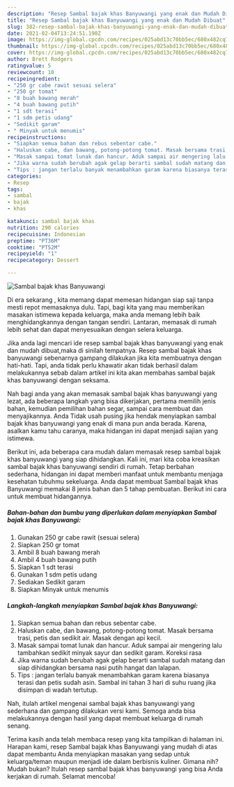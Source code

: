 ```yaml
---
description: "Resep Sambal bajak khas Banyuwangi yang enak dan Mudah Dibuat"
title: "Resep Sambal bajak khas Banyuwangi yang enak dan Mudah Dibuat"
slug: 382-resep-sambal-bajak-khas-banyuwangi-yang-enak-dan-mudah-dibuat
date: 2021-02-04T13:24:51.190Z
image: https://img-global.cpcdn.com/recipes/025abd13c70bb5ec/680x482cq70/sambal-bajak-khas-banyuwangi-foto-resep-utama.jpg
thumbnail: https://img-global.cpcdn.com/recipes/025abd13c70bb5ec/680x482cq70/sambal-bajak-khas-banyuwangi-foto-resep-utama.jpg
cover: https://img-global.cpcdn.com/recipes/025abd13c70bb5ec/680x482cq70/sambal-bajak-khas-banyuwangi-foto-resep-utama.jpg
author: Brett Rodgers
ratingvalue: 5
reviewcount: 10
recipeingredient:
- "250 gr cabe rawit sesuai selera"
- "250 gr tomat"
- "8 buah bawang merah"
- "4 buah bawang putih"
- "1 sdt terasi"
- "1 sdm petis udang"
- "Sedikit garam"
- " Minyak untuk menumis"
recipeinstructions:
- "Siapkan semua bahan dan rebus sebentar cabe."
- "Haluskan cabe, dan bawang, potong-potong tomat. Masak bersama trasi, petis dan sedikit air. Masak dengan api kecil."
- "Masak sampai tomat lunak dan hancur. Aduk sampai air mengering lalu tambahkan sedikit minyak sayur dan sedikit garam. Koreksi rasa"
- "Jika warna sudah berubah agak gelap berarti sambal sudah matang dan siap dihidangkan bersama nasi putih hangat dan lalapan."
- "Tips : jangan terlalu banyak menambahkan garam karena biasanya terasi dan petis sudah asin. Sambal ini tahan 3 hari di suhu ruang jika disimpan di wadah tertutup."
categories:
- Resep
tags:
- sambal
- bajak
- khas

katakunci: sambal bajak khas 
nutrition: 290 calories
recipecuisine: Indonesian
preptime: "PT36M"
cooktime: "PT52M"
recipeyield: "1"
recipecategory: Dessert

---
```



![Sambal bajak khas Banyuwangi](https://img-global.cpcdn.com/recipes/025abd13c70bb5ec/680x482cq70/sambal-bajak-khas-banyuwangi-foto-resep-utama.jpg)

Di era  sekarang , kita memang dapat memesan hidangan siap saji tanpa mesti repot memasaknya dulu. Tapi, bagi kita yang mau memberikan masakan istimewa kepada keluarga, maka anda memang lebih baik menghidangkannya dengan tangan sendiri. Lantaran, memasak di rumah lebih sehat dan dapat menyesuaikan dengan selera keluarga.

Jika anda lagi mencari ide resep sambal bajak khas banyuwangi yang enak dan mudah dibuat,maka di sinilah tempatnya. Resep sambal bajak khas banyuwangi  sebenarnya gampang dilakukan jika kita membuatnya dengan hati-hati. Tapi, anda tidak perlu khawatir akan tidak berhasil dalam melakukannya 
sebab dalam artikel ini kita akan membahas sambal bajak khas banyuwangi dengan seksama.  



Nah bagi anda yang akan memasak sambal bajak khas banyuwangi yang lezat, ada beberapa langkah yang bisa dikerjakan, pertama memilih jenis bahan, kemudian pemilihan bahan segar, sampai cara membuat dan menyajikannya. Anda Tidak usah pusing jika hendak menyiapkan sambal bajak khas banyuwangi yang enak di mana pun anda berada. Karena, asalkan kamu  tahu caranya, maka hidangan ini dapat menjadi sajian yang istimewa.

Berikut ini, ada beberapa cara mudah dalam memasak resep sambal bajak khas banyuwangi yang siap dihidangkan. Kali ini, mari kita coba kreasikan sambal bajak khas banyuwangi sendiri di rumah. Tetap berbahan sederhana, hidangan ini dapat memberi manfaat untuk membantu menjaga kesehatan tubuhmu sekeluarga. Anda dapat membuat Sambal bajak khas Banyuwangi memakai 8 jenis bahan dan 5 tahap pembuatan. Berikut ini cara untuk membuat hidangannya.

<!--inarticleads1-->

##### Bahan-bahan dan bumbu yang diperlukan dalam menyiapkan Sambal bajak khas Banyuwangi:

1. Gunakan 250 gr cabe rawit (sesuai selera)
1. Siapkan 250 gr tomat
1. Ambil 8 buah bawang merah
1. Ambil 4 buah bawang putih
1. Siapkan 1 sdt terasi
1. Gunakan 1 sdm petis udang
1. Sediakan Sedikit garam
1. Siapkan  Minyak untuk menumis




<!--inarticleads2-->

##### Langkah-langkah menyiapkan Sambal bajak khas Banyuwangi:

1. Siapkan semua bahan dan rebus sebentar cabe.
1. Haluskan cabe, dan bawang, potong-potong tomat. Masak bersama trasi, petis dan sedikit air. Masak dengan api kecil.
1. Masak sampai tomat lunak dan hancur. Aduk sampai air mengering lalu tambahkan sedikit minyak sayur dan sedikit garam. Koreksi rasa
1. Jika warna sudah berubah agak gelap berarti sambal sudah matang dan siap dihidangkan bersama nasi putih hangat dan lalapan.
1. Tips : jangan terlalu banyak menambahkan garam karena biasanya terasi dan petis sudah asin. Sambal ini tahan 3 hari di suhu ruang jika disimpan di wadah tertutup.




Nah, itulah artikel mengenai  sambal bajak khas banyuwangi  yang sederhana dan gampang dilakukan versi kami. Semoga anda bisa melakukannya dengan hasil yang dapat membuat keluarga di rumah senang. 

Terima kasih anda telah membaca resep yang kita tampilkan di halaman ini. Harapan kami, resep  Sambal bajak khas Banyuwangi yang mudah di atas dapat membantu Anda menyiapkan masakan yang sedap untuk keluarga/teman maupun menjadi ide dalam berbisnis kuliner. Gimana nih? Mudah bukan? Itulah resep sambal bajak khas banyuwangi yang bisa Anda kerjakan di rumah. Selamat mencoba!

